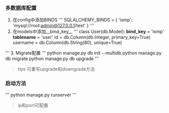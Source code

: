 ### 多数据库配置
1. 在config中添加BINDS
'''
SQLALCHEMY_BINDS = {
        'ismp': 'mysql://root:admin@127.0.0.1/test'
    }
'''
2. 在models中添加__bind_key__
'''
class User(db.Model):
    __bind_key__ = 'ismp'
    __tablename__ = 'user'
    id = db.Column(db.Integer, primary_key=True)
    username = db.Column(db.String(80), unique=True)

'''
3. Migrate配置
'''
python manage.py db init --multidb
python manage.py db migrate
python manage.py db upgrade
'''
> tips 可重写upgrade和downgrade方法

### 启动方法
'''
python manage.py runserver
'''
> ip和port可配置